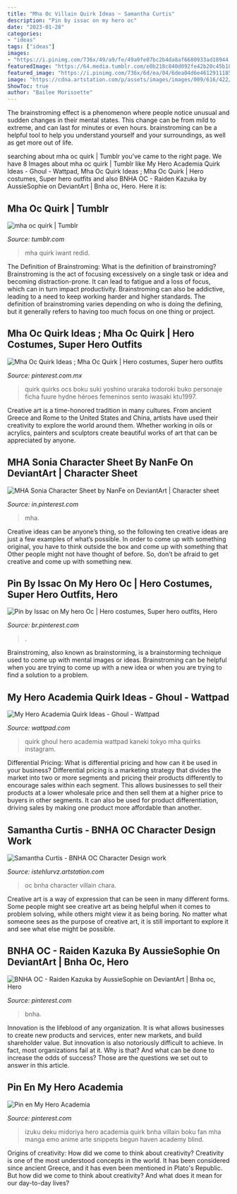 ```yaml
---
title: "Mha Oc Villain Quirk Ideas ~ Samantha Curtis"
description: "Pin by issac on my hero oc"
date: "2023-01-28"
categories:
- "ideas"
tags: ["ideas"]
images:
- "https://i.pinimg.com/736x/49/a9/fe/49a9fe07bc2b4da8af6680933ad18944.jpg"
featuredImage: "https://64.media.tumblr.com/e0b218c840d092fe42b20c45b187218e/tumblr_pdy0pnAlUl1ve5puwo1_500.png"
featured_image: "https://i.pinimg.com/736x/6d/ea/04/6dea04d6e4612911185d437e4937a293.jpg"
image: "https://cdna.artstation.com/p/assets/images/images/009/616/422/large/samantha-curtis-kirran.jpg?1519949715"
ShowToc: true
author: "Bailee Morissette"
---
```



The brainstroming effect is a phenomenon where people notice unusual and sudden changes in their mental states. This change can be from mild to extreme, and can last for minutes or even hours. brainstroming can be a helpful tool to help you understand yourself and your surroundings, as well as get more out of life.

	

		
searching about mha oc quirk | Tumblr you've came to the right page. We have 8 Images about mha oc quirk | Tumblr like My Hero Academia Quirk Ideas - Ghoul - Wattpad, Mha Oc Quirk Ideas ; Mha Oc Quirk | Hero costumes, Super hero outfits and also BNHA OC - Raiden Kazuka by AussieSophie on DeviantArt | Bnha oc, Hero. Here it is:
		
    
## Mha Oc Quirk | Tumblr

<img loading=lazy src="https://64.media.tumblr.com/e0b218c840d092fe42b20c45b187218e/tumblr_pdy0pnAlUl1ve5puwo1_500.png" onerror="this.onerror=null;this.src='https://tse1.mm.bing.net/th?id=OIP.M_ZkUa7RTM_X4bZbCb0N6wHaLh&amp;pid=15.1';" alt="mha oc quirk | Tumblr">

_Source: tumblr.com_

>mha quirk iwant redid. 

	

The Definition of Brainstroming: What is the definition of brainstroming?
Brainstroming is the act of focusing excessively on a single task or idea and becoming distraction-prone. It can lead to fatigue and a loss of focus, which can in turn impact productivity. Brainstroming can also be addictive, leading to a need to keep working harder and higher standards. The definition of brainstroming varies depending on who is doing the defining, but it generally refers to having too much focus on one thing or project.

    
## Mha Oc Quirk Ideas ; Mha Oc Quirk | Hero Costumes, Super Hero Outfits

<img loading=lazy src="https://i.pinimg.com/736x/48/93/74/489374824e6a34a4c0512cd0ffb2a953.jpg" onerror="this.onerror=null;this.src='https://tse4.mm.bing.net/th?id=OIP.T1Dcf0A6EUyJ2I3UakqTzgHaH8&amp;pid=15.1';" alt="Mha Oc Quirk Ideas ; Mha Oc Quirk | Hero costumes, Super hero outfits">

_Source: pinterest.com.mx_

>quirk quirks ocs boku suki yoshino uraraka todoroki buko personaje ficha fuure hydne héroes femeninos sento iwasaki ktu1997. 

	

Creative art is a time-honored tradition in many cultures. From ancient Greece and Rome to the United States and China, artists have used their creativity to explore the world around them. Whether working in oils or acrylics, painters and sculptors create beautiful works of art that can be appreciated by anyone.

    
## MHA Sonia Character Sheet By NanFe On DeviantArt | Character Sheet

<img loading=lazy src="https://i.pinimg.com/736x/6d/ea/04/6dea04d6e4612911185d437e4937a293.jpg" onerror="this.onerror=null;this.src='https://tse1.mm.bing.net/th?id=OIP.1rgl-zmh6398AzkYBU1EhwHaEm&amp;pid=15.1';" alt="MHA Sonia Character Sheet by NanFe on DeviantArt | Character sheet">

_Source: in.pinterest.com_

>mha. 

	

Creative ideas can be anyone’s thing, so the following ten creative ideas are just a few examples of what’s possible. In order to come up with something original, you have to think outside the box and come up with something that Other people might not have thought of before. So, don’t be afraid to get creative and come up with something new.

    
## Pin By Issac On My Hero Oc | Hero Costumes, Super Hero Outfits, Hero

<img loading=lazy src="https://i.pinimg.com/originals/e8/41/f4/e841f41427796dc9b218d3383071c37c.jpg" onerror="this.onerror=null;this.src='https://tse4.mm.bing.net/th?id=OIP.rkxzWPi-BdAzG-3-6srzRgHaKz&amp;pid=15.1';" alt="Pin by Issac on My hero Oc | Hero costumes, Super hero outfits, Hero">

_Source: br.pinterest.com_

>. 

	

Brainstroming, also known as brainstorming, is a brainstorming technique used to come up with mental images or ideas. Brainstroming can be helpful when you are trying to come up with a new idea or when you are trying to find a solution to a problem.

    
## My Hero Academia Quirk Ideas - Ghoul - Wattpad

<img loading=lazy src="https://d.wattpad.com/story_parts/692994709/images/15819dd3d2e42a7e527484959245.jpg" onerror="this.onerror=null;this.src='https://tse2.mm.bing.net/th?id=OIP.Iq7n-r5APVJrBi9mj0wbcAHaHa&amp;pid=15.1';" alt="My Hero Academia Quirk Ideas - Ghoul - Wattpad">

_Source: wattpad.com_

>quirk ghoul hero academia wattpad kaneki tokyo mha quirks instagram. 

	

Differential Pricing: What is differential pricing and how can it be used in your business?
Differential pricing is a marketing strategy that divides the market into two or more segments and pricing their products differently to encourage sales within each segment. This allows businesses to sell their products at a lower wholesale price and then sell them at a higher price to buyers in other segments. It can also be used for product differentiation, driving sales by making one product more affordable than another.

    
## Samantha Curtis - BNHA OC Character Design Work

<img loading=lazy src="https://cdna.artstation.com/p/assets/images/images/009/616/422/large/samantha-curtis-kirran.jpg?1519949715" onerror="this.onerror=null;this.src='https://tse3.mm.bing.net/th?id=OIP.uXL8ypfxFC6QZ4Ui_MyD1AHaK8&amp;pid=15.1';" alt="Samantha Curtis - BNHA OC Character Design work">

_Source: istehlurvz.artstation.com_

>oc bnha character villain chara. 

	

Creative art is a way of expression that can be seen in many different forms. Some people might see creative art as being helpful when it comes to problem solving, while others might view it as being boring. No matter what someone sees as the purpose of creative art, it is still important to explore it and see what else might be possible.

    
## BNHA OC - Raiden Kazuka By AussieSophie On DeviantArt | Bnha Oc, Hero

<img loading=lazy src="https://i.pinimg.com/736x/34/f0/33/34f0330b7d2f3758b6b17894054751c5.jpg" onerror="this.onerror=null;this.src='https://tse4.mm.bing.net/th?id=OIP.8VVVEBip41BU3TMeu9tSZgHaEM&amp;pid=15.1';" alt="BNHA OC - Raiden Kazuka by AussieSophie on DeviantArt | Bnha oc, Hero">

_Source: pinterest.com_

>bnha. 

	

Innovation is the lifeblood of any organization. It is what allows businesses to create new products and services, enter new markets, and build shareholder value. But innovation is also notoriously difficult to achieve. In fact, most organizations fail at it. Why is that? And what can be done to increase the odds of success? Those are the questions we set out to answer in this article.

    
## Pin En My Hero Academia

<img loading=lazy src="https://i.pinimg.com/736x/49/a9/fe/49a9fe07bc2b4da8af6680933ad18944.jpg" onerror="this.onerror=null;this.src='https://tse3.mm.bing.net/th?id=OIP.UKNZOK4emQZ6agBaJhJfjgHaGD&amp;pid=15.1';" alt="Pin en My Hero Academia">

_Source: pinterest.com_

>izuku deku midoriya hero academia quirk bnha villain boku fan mha manga emo anime arte snippets begun haven academy blind. 

	

Origins of creativity: How did we come to think about creativity?
Creativity is one of the most understood concepts in the world. It has been considered since ancient Greece, and it has even been mentioned in Plato's Republic. But how did we come to think about creativity? And what does it mean for our day-to-day lives?

